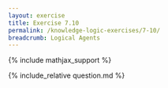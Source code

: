```yaml
---
layout: exercise
title: Exercise 7.10
permalink: /knowledge-logic-exercises/7-10/
breadcrumb: Logical Agents
---
```


{% include mathjax_support %}

<div><i class="arrow-up loader" data-chapter="knowledge-logic-exercises" data-exercise="ex_10" data-rating="0"></i></div>
{% include_relative question.md %}
